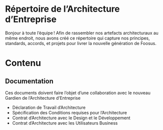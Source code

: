 # Répertoire de l’Architecture d’Entreprise
Bonjour à toute l’équipe !
Afin de rassembler nos artefacts architecturaux au même endroit, nous avons créé ce répertoire qui capture nos principes, standards, accords, et projets pour livrer la nouvelle génération de Foosus.
# Contenu
## Documentation
Ces documents doivent faire l’objet d’une collaboration avec le nouveau Gardien de l’Architecture d’Entreprise
- Déclaration de Travail d’Architecture
- Spécification des Conditions requises pour l’Architecture
- Contrat d’Architecture avec le Design et le Développement
- Contrat d’Architecture avec les Utilisateurs Business

